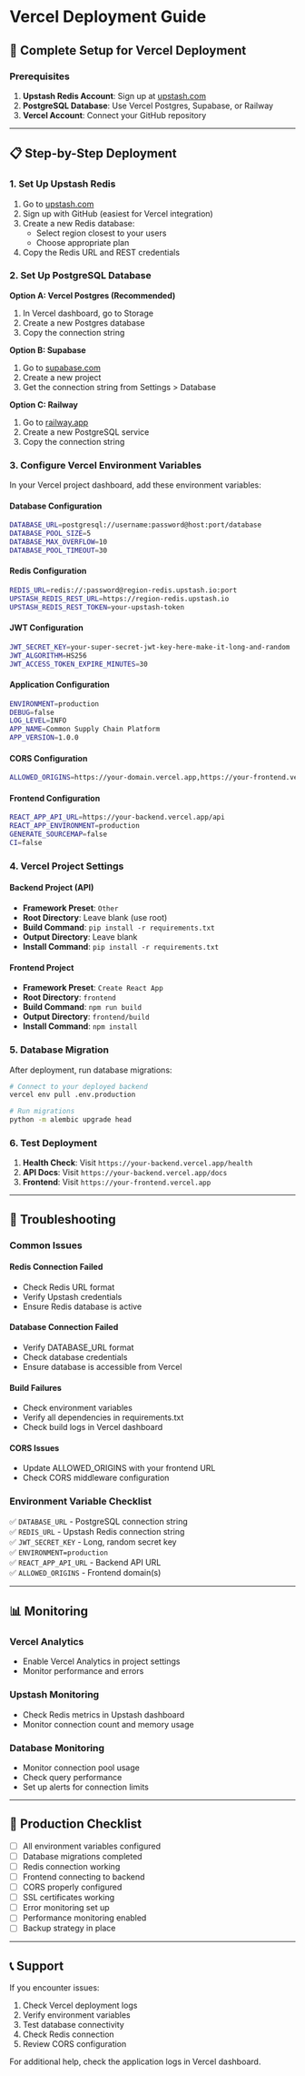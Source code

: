 # Vercel Deployment Guide

## 🚀 Complete Setup for Vercel Deployment

### Prerequisites
1. **Upstash Redis Account**: Sign up at [upstash.com](https://upstash.com)
2. **PostgreSQL Database**: Use Vercel Postgres, Supabase, or Railway
3. **Vercel Account**: Connect your GitHub repository

---

## 📋 Step-by-Step Deployment

### 1. **Set Up Upstash Redis**

1. Go to [upstash.com](https://upstash.com)
2. Sign up with GitHub (easiest for Vercel integration)
3. Create a new Redis database:
   - Select region closest to your users
   - Choose appropriate plan
4. Copy the Redis URL and REST credentials

### 2. **Set Up PostgreSQL Database**

**Option A: Vercel Postgres (Recommended)**
1. In Vercel dashboard, go to Storage
2. Create a new Postgres database
3. Copy the connection string

**Option B: Supabase**
1. Go to [supabase.com](https://supabase.com)
2. Create a new project
3. Get the connection string from Settings > Database

**Option C: Railway**
1. Go to [railway.app](https://railway.app)
2. Create a new PostgreSQL service
3. Copy the connection string

### 3. **Configure Vercel Environment Variables**

In your Vercel project dashboard, add these environment variables:

#### **Database Configuration**
```bash
DATABASE_URL=postgresql://username:password@host:port/database
DATABASE_POOL_SIZE=5
DATABASE_MAX_OVERFLOW=10
DATABASE_POOL_TIMEOUT=30
```

#### **Redis Configuration**
```bash
REDIS_URL=redis://:password@region-redis.upstash.io:port
UPSTASH_REDIS_REST_URL=https://region-redis.upstash.io
UPSTASH_REDIS_REST_TOKEN=your-upstash-token
```

#### **JWT Configuration**
```bash
JWT_SECRET_KEY=your-super-secret-jwt-key-here-make-it-long-and-random
JWT_ALGORITHM=HS256
JWT_ACCESS_TOKEN_EXPIRE_MINUTES=30
```

#### **Application Configuration**
```bash
ENVIRONMENT=production
DEBUG=false
LOG_LEVEL=INFO
APP_NAME=Common Supply Chain Platform
APP_VERSION=1.0.0
```

#### **CORS Configuration**
```bash
ALLOWED_ORIGINS=https://your-domain.vercel.app,https://your-frontend.vercel.app
```

#### **Frontend Configuration**
```bash
REACT_APP_API_URL=https://your-backend.vercel.app/api
REACT_APP_ENVIRONMENT=production
GENERATE_SOURCEMAP=false
CI=false
```

### 4. **Vercel Project Settings**

#### **Backend Project (API)**
- **Framework Preset**: `Other`
- **Root Directory**: Leave blank (use root)
- **Build Command**: `pip install -r requirements.txt`
- **Output Directory**: Leave blank
- **Install Command**: `pip install -r requirements.txt`

#### **Frontend Project**
- **Framework Preset**: `Create React App`
- **Root Directory**: `frontend`
- **Build Command**: `npm run build`
- **Output Directory**: `frontend/build`
- **Install Command**: `npm install`

### 5. **Database Migration**

After deployment, run database migrations:

```bash
# Connect to your deployed backend
vercel env pull .env.production

# Run migrations
python -m alembic upgrade head
```

### 6. **Test Deployment**

1. **Health Check**: Visit `https://your-backend.vercel.app/health`
2. **API Docs**: Visit `https://your-backend.vercel.app/docs`
3. **Frontend**: Visit `https://your-frontend.vercel.app`

---

## 🔧 Troubleshooting

### Common Issues

#### **Redis Connection Failed**
- Check Redis URL format
- Verify Upstash credentials
- Ensure Redis database is active

#### **Database Connection Failed**
- Verify DATABASE_URL format
- Check database credentials
- Ensure database is accessible from Vercel

#### **Build Failures**
- Check environment variables
- Verify all dependencies in requirements.txt
- Check build logs in Vercel dashboard

#### **CORS Issues**
- Update ALLOWED_ORIGINS with your frontend URL
- Check CORS middleware configuration

### **Environment Variable Checklist**

✅ `DATABASE_URL` - PostgreSQL connection string  
✅ `REDIS_URL` - Upstash Redis connection string  
✅ `JWT_SECRET_KEY` - Long, random secret key  
✅ `ENVIRONMENT=production`  
✅ `REACT_APP_API_URL` - Backend API URL  
✅ `ALLOWED_ORIGINS` - Frontend domain(s)  

---

## 📊 Monitoring

### **Vercel Analytics**
- Enable Vercel Analytics in project settings
- Monitor performance and errors

### **Upstash Monitoring**
- Check Redis metrics in Upstash dashboard
- Monitor connection count and memory usage

### **Database Monitoring**
- Monitor connection pool usage
- Check query performance
- Set up alerts for connection limits

---

## 🚀 Production Checklist

- [ ] All environment variables configured
- [ ] Database migrations completed
- [ ] Redis connection working
- [ ] Frontend connecting to backend
- [ ] CORS properly configured
- [ ] SSL certificates working
- [ ] Error monitoring set up
- [ ] Performance monitoring enabled
- [ ] Backup strategy in place

---

## 📞 Support

If you encounter issues:
1. Check Vercel deployment logs
2. Verify environment variables
3. Test database connectivity
4. Check Redis connection
5. Review CORS configuration

For additional help, check the application logs in Vercel dashboard.

